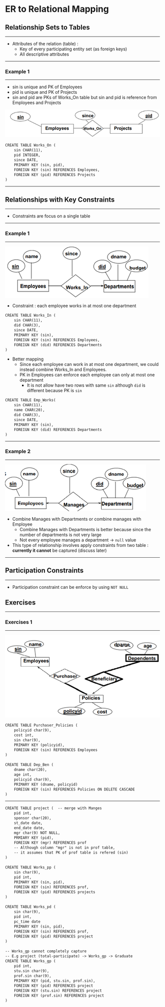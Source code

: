 # ER to Relational Mapping



## Relationship Sets to Tables

------

- Attributes of the relation (table) :
  - Key of every participating entity set (as foreign keys)
  - All descriptive attributes

------

### Example 1

------

  - sin is unique and PK of Employees
  - pid is unique and PK of Projects
  - sin and pid are PKs of Works_On table but sin and pid is reference from Employees and Projects

![image-20220120111002062](image-20220120111002062.png)

```sqlite
CREATE TABLE Works_On (
	sin CHAR(11),
    pid INTEGER,
    since DATE,
    PRIMARY KEY (sin, pid), 
    FOREIGN KEY (sin) REFERENCES Employees,
    FOREIGN KEY (pid) REFERENCES Projects
)
```

------

## Relationships with Key Constraints

------

- Constraints are focus on a single table

------

### Example 1

------

![image-20220120111548580](image-20220120111548580.png)

- Constraint : each employee works in at most one department

```sqlite
CREATE TABLE Works_In (
	sin CHAR(11),
    did CHAR(3),
    since DATE,
    PRIMARY KEY (sin),
    FOREIGN KEY (sin) REFERENCES Employees,
    FOREIGN KEY (did) REFERENCES Departments
)
```

- Better mapping
  - Since each employee can work in at most one department, we  could instead combine Works_In and  Employees.
  - PK in Employees can enforce each employee can only at most one department
    - It is not allow have two rows with same `sin` although `did` is different because PK is `sin`

```sqlite
CREATE TABLE Emp_Works(
	sin CHAR(11),
	name CHAR(20),
	did CHAR(3),
	since DATE,
	PRIMARY KEY (sin),
	FOREIGN KEY (did) REFERENCES Departments
)
```

------

### Example 2

------

![image-20220120112356506](image-20220120112356506.png)

- Combine Manages with Departments or combine manages with Employee
  - Combine Manages with Departments is better because since the number of departments is not very large
  - Not every employee manages a department -> `null` value
- This type of relationship involves apply constraints from two table : **currently it cannot** be captured (discuss later) 

------

## Participation Constraints

------

- Participation constraint can be enforce by using `NOT NULL`

## Exercises

------

### Exercises 1

------

![image-20220120123513299](image-20220120123513299.png)

```sqlite
CREATE TABLE Purchaser_Policies (
	policyid char(9),
    cost int,
    sin char(9),
    PRIMARY KEY (policyid),
    FOREIGN KEY (sin) REFERENCES Employees
)

CREATE TABLE Dep_Ben (
	dname char(20),
    age int,
    policyid char(9),
    PRIMARY KEY (dname, policyid)
    FOREIGN KEY (sin) REFERENCES Policies ON DELETE CASCADE
)
```



------

```sqlite
CREATE TABLE project (  -- merge with Manges
	pid int,
    sponsor char(20),
    st_date date,
    end_date date,
 	mgr char(9) NOT NULL,
    PRMIARY KEY (pid),
    FOREIGN KEY (mgr) REFERENCES prof
    -- Although column "mgr" is not in prof table,
    -- it assumes that PK of prof table is refered (sin)
)

CREATE TABLE Works_pp (
	sin char(9),
    pid int,
    PRIMARY KEY (sin, pid),
    FOREIGN KEY (sin) REFERENCES prof,
    FOREIGN KEY (pid) REFERENCES projects
)

CREATE TABLE Works_pd (
	sin char(9),
    pid int,
    pc_time date
    PRIMARY KEY (sin, pid),
    FOREIGN KEY (sin) REFERENCES prof,
    FOREIGN KEY (pid) REFERENCES project
)

-- Works_gp cannot completely capture 
-- E.g project (total-participate) -> Works_gp -> Graduate
CREATE TABLE Works_gp ( 
	pid int,
    stu.sin char(9),
    prof.sin char(9),
    PRIMARY KEY (pid, stu.sin, prof.sin),
    FOREIGN KEY (pid) REFERENCES project
    FOREIGN KEY (stu.sin) REFERENCES project
    FOREIGN KEY (prof.sin) REFERENCES project
)
```


